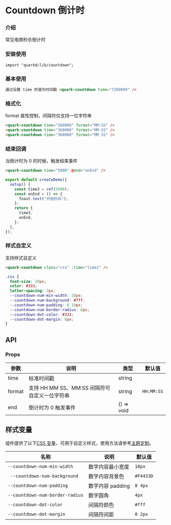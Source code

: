# Countdown 倒计时

### 介绍

常见电商秒杀倒计时

### 安装使用

```tsx
import "quarkd/lib/countdown";
```

### 基本使用

```html
通过设置 time 的值为时间戳 <quark-countdown time="7200000" />
```

### 格式化

format 属性控制，间隔符仅支持一位字符串

```html
<quark-countdown time="360000" format="MM:SS" />
<quark-countdown time="360000" format="MM-SS" />
<quark-countdown time="360000" format="MM SS" />
```

### 结束回调

当倒计时为 0 的时候，触发结束事件

```html
<quark-countdown time="5000" @end="onEnd" />
```

```js
export default createDemo({
  setup() {
    const time3 = ref(5000);
    const onEnd = () => {
      Toast.text("开始秒杀");
    };
    return {
      time3,
      onEnd,
    };
  },
});
```

### 样式自定义

支持样式自定义

```html
<quark-countdown class="css" :time="time1" />
```

```css
.css {
  font-size: 20px;
  color: #333;
  letter-spacing: 2px;
  --countdown-num-min-width: 20px;
  --countdown-num-background: #fff;
  --countdown-num-padding: 0 10px;
  --countdown-num-border-radius: 6px;
  --countdown-dot-color: #333;
  --countdown-dot-margin: 6px;
}
```

## API

### Props

| 参数   | 说明                                          | 类型       | 默认值     |
| ------ | --------------------------------------------- | ---------- | ---------- |
| time   | 标准时间戳                                    | string     |
| format | 支持 HH MM SS、MM:SS 间隔符可自定义一位字符串 | string     | `HH:MM:SS` |
| end    | 倒计时为 0 触发事件                           | () => void |

## 样式变量

组件提供了以下[CSS 变量](https://developer.mozilla.org/zh-CN/docs/Web/CSS/Using_CSS_custom_properties)，可用于自定义样式，使用方法请参考[主题定制](#/zh-CN/guide/theme)。

| 名称                            | 说明             | 默认值    |
| ------------------------------- | ---------------- | --------- |
| `--countdown-num-min-width`     | 数字内容最小宽度 | `18px`    |
| ` --countdown-num-background`   | 数字内容背景色   | `#F4433D` |
| `--countdown-num-padding`       | 数字内容 padding | `0 4px`   |
| `--countdown-num-border-radius` | 数字圆角         | `4px`     |
| `--countdown-dot-color`         | 间隔符颜色       | `#fff`    |
| `--countdown-dot-margin`        | 间隔符间距       | `0 2px`   |
